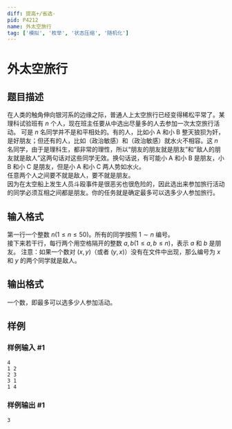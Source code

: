 ```yaml
---
diff: 提高+/省选-
pid: P4212
name: 外太空旅行
tag: ['模拟', '枚举', '状态压缩', '随机化']
---
```

# 外太空旅行
## 题目描述

在人类的触角伸向银河系的边缘之际，普通人上太空旅行已经变得稀松平常了。某理科试验班有 $n$ 个人，现在班主任要从中选出尽量多的人去参加一次太空旅行活动。
可是 $n$ 名同学并不是和平相处的。有的人，比如小 A 和小 B 整天狼狈为奸，是好朋友；但还有的人，比如（政治敏感）和（政治敏感）就水火不相容。这 $n$ 名同学，由于是理科生，都非常的理性，所以“朋友的朋友就是朋友”和“敌人的朋友就是敌人”这两句话对这些同学无效。换句话说，有可能小 A 和小 B 是朋友，小 B 和小 C 是朋友，但是小 A 和小 C 两人势如水火。  
任意两个人之间要不就是敌人，要不就是朋友。  
因为在太空船上发生人员斗殴事件是很恶劣也很危险的，因此选出来参加旅行活动的同学必须互相之间都是朋友。你的任务就是确定最多可以选多少人参加旅行。
## 输入格式

第一行一个整数 $n(1 \le n \le 50)$。所有的同学按照 $1 \sim n$ 编号。  
接下来若干行，每行两个用空格隔开的整数 $a, b(1 \le a,b \le n)$，表示 $a$ 和 $b$ 是朋友。
注意：如果一个数对 $(x,y)$（或者 $(y,x)$）没有在文件中出现，那么编号为 $x$ 和 $y$ 的两个同学就是敌人。
## 输出格式

一个数，即最多可以选多少人参加活动。
## 样例

### 样例输入 #1
```
4
1 2
2 3
3 1
1 4
```
### 样例输出 #1
```
3
```
